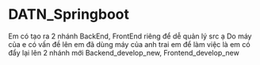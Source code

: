 # DATN_Springboot
Em có tạo ra 2 nhánh BackEnd, FrontEnd riêng để dễ quản lý src ạ
Do máy của e có vấn đề lên em đã dùng máy của anh trai em để làm việc là em có đẩy lại lên 2 nhánh mới Backend_develop_new, Frontend_develop_new
